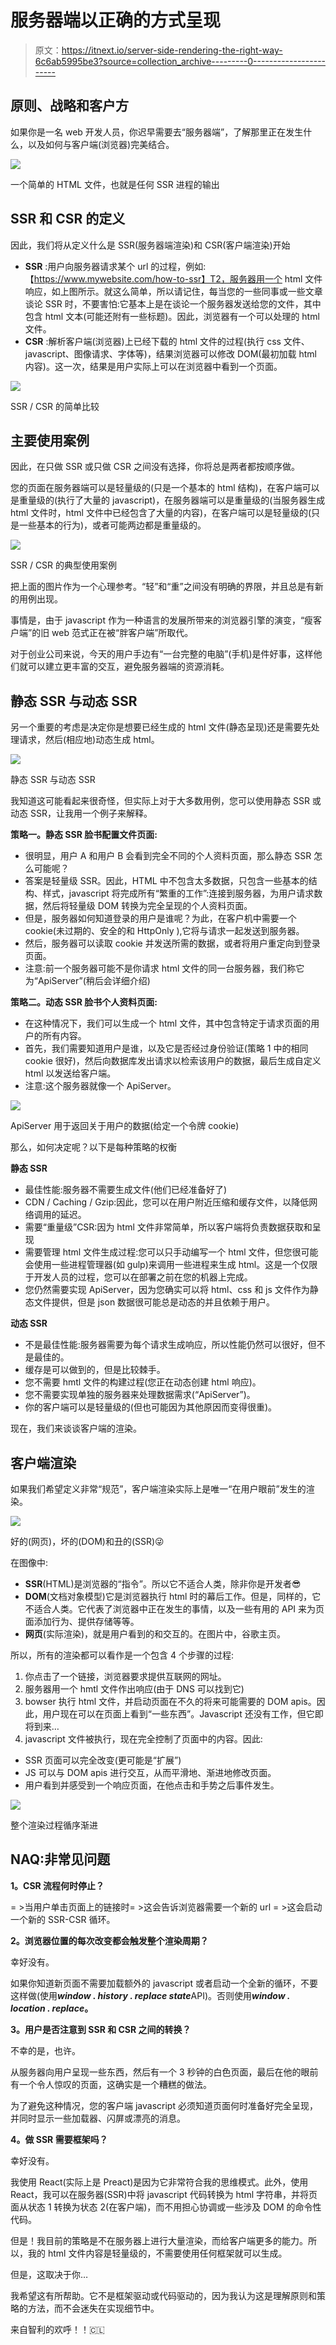 # 服务器端以正确的方式呈现

> 原文：<https://itnext.io/server-side-rendering-the-right-way-6c6ab5995be3?source=collection_archive---------0----------------------->

## 原则、战略和客户方

如果你是一名 web 开发人员，你迟早需要去“服务器端”，了解那里正在发生什么，以及如何与客户端(浏览器)完美结合。

![](img/bdceb8534c72823c5fbc6e916581a998.png)

一个简单的 HTML 文件，也就是任何 SSR 进程的输出

## SSR 和 CSR 的定义

因此，我们将从定义什么是 SSR(服务器端渲染)和 CSR(客户端渲染)开始

*   **SSR** :用户向服务器请求某个 url 的过程，例如:【https://www.mywebsite.com/how-to-ssr】T2，服务器用一个 html 文件响应，如上图所示。就这么简单，所以请记住，每当您的一些同事或一些文章谈论 SSR 时，不要害怕:它基本上是在谈论一个服务器发送给您的文件，其中包含 html 文本(可能还附有一些标题)。因此，浏览器有一个可以处理的 html 文件。
*   **CSR** :解析客户端(浏览器)上已经下载的 html 文件的过程(执行 css 文件、javascript、图像请求、字体等)，结果浏览器可以修改 DOM(最初加载 html 内容)。这一次，结果是用户实际上可以在浏览器中看到一个页面。

![](img/5be042865c0422de0c43eba906025a7a.png)

SSR / CSR 的简单比较

## 主要使用案例

因此，在只做 SSR 或只做 CSR 之间没有选择，你将总是两者都按顺序做。

您的页面在服务器端可以是轻量级的(只是一个基本的 html 结构)，在客户端可以是重量级的(执行了大量的 javascript)，在服务器端可以是重量级的(当服务器生成 html 文件时，html 文件中已经包含了大量的内容)，在客户端可以是轻量级的(只是一些基本的行为)，或者可能两边都是重量级的。

![](img/44370106d73f3b2d4e60817c21b149a6.png)

SSR / CSR 的典型使用案例

把上面的图片作为一个心理参考。“轻”和“重”之间没有明确的界限，并且总是有新的用例出现。

事情是，由于 javascript 作为一种语言的发展所带来的浏览器引擎的演变，“瘦客户端”的旧 web 范式正在被“胖客户端”所取代。

对于创业公司来说，今天的用户手边有“一台完整的电脑”(手机)是件好事，这样他们就可以建立更丰富的交互，避免服务器端的资源消耗。

## 静态 SSR 与动态 SSR

另一个重要的考虑是决定你是想要已经生成的 html 文件(静态呈现)还是需要先处理请求，然后(相应地)动态生成 html。

![](img/8bff6a998b442787a849b62baa575d01.png)

静态 SSR 与动态 SSR

我知道这可能看起来很奇怪，但实际上对于大多数用例，您可以使用静态 SSR 或动态 SSR，让我用一个例子来解释。

**策略一。静态 SSR 脸书配置文件页面:**

*   很明显，用户 A 和用户 B 会看到完全不同的个人资料页面，那么静态 SSR 怎么可能呢？
*   答案是轻量级 SSR。因此，HTML 中不包含太多数据，只包含一些基本的结构、样式，javascript 将完成所有“繁重的工作”:连接到服务器，为用户请求数据，然后将轻量级 DOM 转换为完全呈现的个人资料页面。
*   但是，服务器如何知道登录的用户是谁呢？为此，在客户机中需要一个 cookie(未过期的、安全的和 HttpOnly ),它将与请求一起发送到服务器。
*   然后，服务器可以读取 cookie 并发送所需的数据，或者将用户重定向到登录页面。
*   注意:前一个服务器可能不是你请求 html 文件的同一台服务器，我们称它为“ApiServer”(稍后会详细介绍)

**策略二。动态 SSR 脸书个人资料页面:**

*   在这种情况下，我们可以生成一个 html 文件，其中包含特定于请求页面的用户的所有内容。
*   首先，我们需要知道用户是谁，以及它是否经过身份验证(策略 1 中的相同 cookie 很好)，然后向数据库发出请求以检索该用户的数据，最后生成自定义 html 以发送给客户端。
*   注意:这个服务器就像一个 ApiServer。

![](img/77e31493d1c8e8526ecc4dac53314676.png)

ApiServer 用于返回关于用户的数据(给定一个令牌 cookie)

那么，如何决定呢？以下是每种策略的权衡

**静态 SSR**

*   最佳性能:服务器不需要生成文件(他们已经准备好了)
*   CDN / Caching / Gzip:因此，您可以在用户附近压缩和缓存文件，以降低网络调用的延迟。
*   需要“重量级”CSR:因为 html 文件非常简单，所以客户端将负责数据获取和呈现
*   需要管理 html 文件生成过程:您可以只手动编写一个 html 文件，但您很可能会使用一些进程管理器(如 gulp)来调用一些进程来生成 html。这是一个仅限于开发人员的过程，您可以在部署之前在您的机器上完成。
*   您仍然需要实现 ApiServer，因为您确实可以将 html、css 和 js 文件作为静态文件提供，但是 json 数据很可能总是动态的并且依赖于用户。

**动态 SSR**

*   不是最佳性能:服务器需要为每个请求生成响应，所以性能仍然可以很好，但不是最佳的。
*   缓存是可以做到的，但是比较棘手。
*   您不需要 hmtl 文件的构建过程(您正在动态创建 html 响应)。
*   您不需要实现单独的服务器来处理数据需求(“ApiServer”)。
*   你的客户端可以是轻量级的(但也可能因为其他原因而变得很重)。

现在，我们来谈谈客户端的渲染。

## 客户端渲染

如果我们希望定义非常“规范”，客户端渲染实际上是唯一“在用户眼前”发生的渲染。

![](img/7ebc18dcb478957407b72139470f4c66.png)

好的(网页)，坏的(DOM)和丑的(SSR)😜

在图像中:

*   **SSR**(HTML)是浏览器的“指令”。所以它不适合人类，除非你是开发者😎
*   **DOM**(文档对象模型)它是浏览器执行 html 时的幕后工作。但是，同样的，它不适合人类。它代表了浏览器中正在发生的事情，以及一些有用的 API 来为页面添加行为、提供存储等等。
*   **网页**(实际渲染)，就是用户看到的和交互的。在图片中，谷歌主页。

所以，所有的渲染都可以看作是一个包含 4 个步骤的过程:

1.  你点击了一个链接，浏览器要求提供互联网的网址。
2.  服务器用一个 hmtl 文件作出响应(由于 DNS 可以找到它)
3.  bowser 执行 html 文件，并启动页面在不久的将来可能需要的 DOM apis。因此，用户现在可以在页面上看到“一些东西”。Javascript 还没有工作，但它即将到来…
4.  javascript 文件被执行，现在完全控制了页面中的内容。因此:

*   SSR 页面可以完全改变(更可能是“扩展”)
*   JS 可以与 DOM apis 进行交互，从而平滑地、渐进地修改页面。
*   用户看到并感受到一个响应页面，在他点击和手势之后事件发生。

![](img/bcdeed8ab99d8ade48e1445c99f5a893.png)

整个渲染过程循序渐进

## NAQ:非常见问题

**1。CSR 流程何时停止？**

= >当用户单击页面上的链接时= >这会告诉浏览器需要一个新的 url = >这会启动一个新的 SSR-CSR 循环。

**2。浏览器位置的每次改变都会触发整个渲染周期？**

幸好没有。

如果你知道新页面不需要加载额外的 javascript 或者启动一个全新的循环，不要这样做(使用***window . history . replace state***API)。否则使用***window . location . replace*。**

**3。用户是否注意到 SSR 和 CSR 之间的转换？**

不幸的是，也许。

从服务器向用户呈现一些东西，然后有一个 3 秒钟的白色页面，最后在他的眼前有一个令人惊叹的页面，这确实是一个糟糕的做法。

为了避免这种情况，您的客户端 javascript 必须知道页面何时准备好完全呈现，并同时显示一些加载器、闪屏或漂亮的消息。

**4。做 SSR 需要框架吗？**

幸好没有。

我使用 React(实际上是 Preact)是因为它非常符合我的思维模式。此外，使用 React，我可以在服务器(SSR)中将 javascript 代码转换为 html 字符串，并将页面从状态 1 转换为状态 2(在客户端)，而不用担心协调或一些涉及 DOM 的命令性代码。

但是！我目前的策略是不在服务器上进行大量渲染，而给客户端更多的能力。所以，我的 html 文件内容是轻量级的，不需要使用任何框架就可以生成。

但是，这取决于你…

我希望这有所帮助。它不是框架驱动或代码驱动的，因为我认为这是理解原则和策略的方法，而不会迷失在实现细节中。

来自智利的欢呼！！🇨🇱